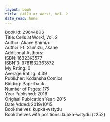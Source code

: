 ```yaml
---
layout: book
title: Cells at Work!, Vol. 2
date_read: None
---
```


Book Id: 29844803<br />
Title: Cells at Work!, Vol. 2<br />
Author: Akane Shimizu<br />
Author l-f: Shimizu, Akane<br />
Additional Authors: <br />
ISBN: 1632363577<br />
ISBN13: 9781632363572<br />
My Rating: 0<br />
Average Rating: 4.39<br />
Publisher: Kodansha Comics<br />
Binding: Paperback<br />
Number of Pages: 176<br />
Year Published: 2016<br />
Original Publication Year: 2015<br />
Date Added: 2019/10/15<br />
Bookshelves: kupka-wstydu<br />
Bookshelves with positions: kupka-wstydu (#252)<br />

